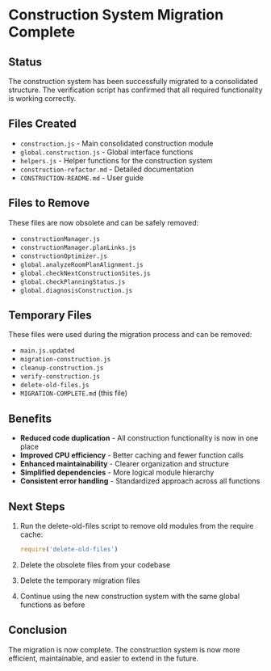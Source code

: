 # Construction System Migration Complete

## Status

The construction system has been successfully migrated to a consolidated structure. The verification script has confirmed that all required functionality is working correctly.

## Files Created

- `construction.js` - Main consolidated construction module
- `global.construction.js` - Global interface functions
- `helpers.js` - Helper functions for the construction system
- `construction-refactor.md` - Detailed documentation
- `CONSTRUCTION-README.md` - User guide

## Files to Remove

These files are now obsolete and can be safely removed:

- `constructionManager.js`
- `constructionManager.planLinks.js`
- `constructionOptimizer.js`
- `global.analyzeRoomPlanAlignment.js`
- `global.checkNextConstructionSites.js`
- `global.checkPlanningStatus.js`
- `global.diagnosisConstruction.js`

## Temporary Files

These files were used during the migration process and can be removed:

- `main.js.updated`
- `migration-construction.js`
- `cleanup-construction.js`
- `verify-construction.js`
- `delete-old-files.js`
- `MIGRATION-COMPLETE.md` (this file)

## Benefits

- **Reduced code duplication** - All construction functionality is now in one place
- **Improved CPU efficiency** - Better caching and fewer function calls
- **Enhanced maintainability** - Clearer organization and structure
- **Simplified dependencies** - More logical module hierarchy
- **Consistent error handling** - Standardized approach across all functions

## Next Steps

1. Run the delete-old-files script to remove old modules from the require cache:
   ```javascript
   require('delete-old-files')
   ```

2. Delete the obsolete files from your codebase

3. Delete the temporary migration files

4. Continue using the new construction system with the same global functions as before

## Conclusion

The migration is now complete. The construction system is now more efficient, maintainable, and easier to extend in the future.